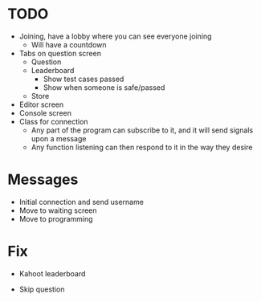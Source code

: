 # TODO

- Joining, have a lobby where you can see everyone joining
    - Will have a countdown
- Tabs on question screen
    - Question
    - Leaderboard
        - Show test cases passed
        - Show when someone is safe/passed
    - Store
- Editor screen
- Console screen
- Class for connection
    - Any part of the program can subscribe to it, and it will send signals upon a message
    - Any function listening can then respond to it in the way they desire 

# Messages

- Initial connection and send username
- Move to waiting screen
- Move to programming

# Fix
- Kahoot leaderboard

- Skip question